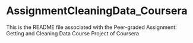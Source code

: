 # AssignmentCleaningData_Coursera

This is the README file associated with the Peer-graded Assignment: Getting and Cleaning Data Course Project of Coursera
